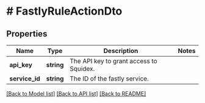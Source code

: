 # # FastlyRuleActionDto

## Properties

Name | Type | Description | Notes
------------ | ------------- | ------------- | -------------
**api_key** | **string** | The API key to grant access to Squidex. |
**service_id** | **string** | The ID of the fastly service. |

[[Back to Model list]](../../README.md#models) [[Back to API list]](../../README.md#endpoints) [[Back to README]](../../README.md)
